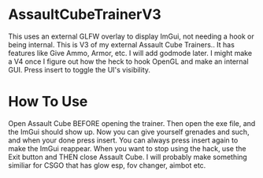 # AssaultCubeTrainerV3
This uses an external GLFW overlay to display ImGui, not needing a hook or being internal. This is V3 of my external Assault Cube Trainers.. It has features like Give Ammo, Armor, etc. I will add godmode later. I might make a V4 once I figure out how the heck to hook OpenGL and make an internal GUI.
Press insert to toggle the UI's visibility.
# How To Use
Open Assault Cube BEFORE opening the trainer. Then open the exe file, and the ImGui should show up. Now you can give yourself grenades and such, and when your done press insert. You can always press insert again to make the ImGui reappear. When you want to stop using the hack, use the Exit button and THEN close Assault Cube.
I will probably make something similiar for CSGO that has glow esp, fov changer, aimbot etc.
